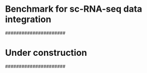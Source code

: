 # Benchmark for sc-RNA-seq data integration

######################
# Under construction #
######################
